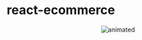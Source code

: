 # react-ecommerce

<p align="center">
  <img src="https://user-images.githubusercontent.com/91204851/181088828-7f433c76-4c55-47e8-a7da-dba46c105b45.gif" alt="animated" />
</p>


